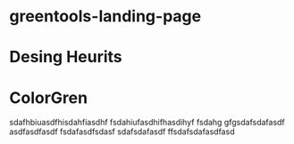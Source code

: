 # greentools-landing-page
# Desing Heurits 
# ColorGren
     
sdafhbiuasdfhisdahfiasdhf
fsdahiufasdhifhasdihyf
fsdahg
gfgsdafsdafasdf
asdfasdfasdf
fsdafasdfsdasf
sdafsdafasdf
ffsdafsdafasdfasd
